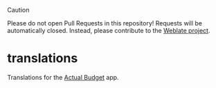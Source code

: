 > [!CAUTION]
> Please do not open Pull Requests in this repository! Requests will be automatically closed. Instead, please contribute to the [Weblate project](https://hosted.weblate.org/projects/actualbudget/).

# translations
Translations for the [Actual Budget](https://actualbudget.org) app.
